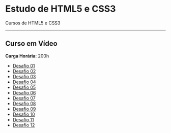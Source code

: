 # Estudo de HTML5 e CSS3
Cursos de HTML5 e CSS3

---

## Curso em Vídeo
**Carga Horária**: 200h
- <a href="">Desafio 01</a>
- <a href="">Desafio 02</a>
- <a href="">Desafio 03</a>
- <a href="">Desafio 04</a>
- <a href="">Desafio 05</a>
- <a href="">Desafio 06</a>
- <a href="">Desafio 07</a>
- <a href="">Desafio 08</a>
- <a href="">Desafio 09</a>
- <a href="">Desafio 10</a>
- <a href="">Desafio 11</a>
- <a href="">Desafio 12</a>